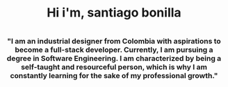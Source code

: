 <div id="header" align="center">
  <h1 align="center">Hi i'm, santiago bonilla<h1>
  <h3 align="center"> "I am an industrial designer from Colombia with aspirations to become a full-stack developer. Currently, I am pursuing a degree in Software Engineering. I am characterized by being a self-taught and resourceful person,   which is why I am constantly learning for the sake of my professional growth."  
  </h3>
</div>
<!--

---
<div>
### About me:

- 🔭 I’m currently working on ...
- 🌱 I’m currently learning ...
- 👯 I’m looking to collaborate on ...
- 🤔 I’m looking for help with ...
- 💬 Ask me about ...
- 📫 How to reach me: ...
- 😄 Pronouns: ...
- ⚡ Fun fact: ...
</div>
-->
